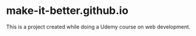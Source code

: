 # make-it-better.github.io
This is a project created while doing a Udemy course on web development.
